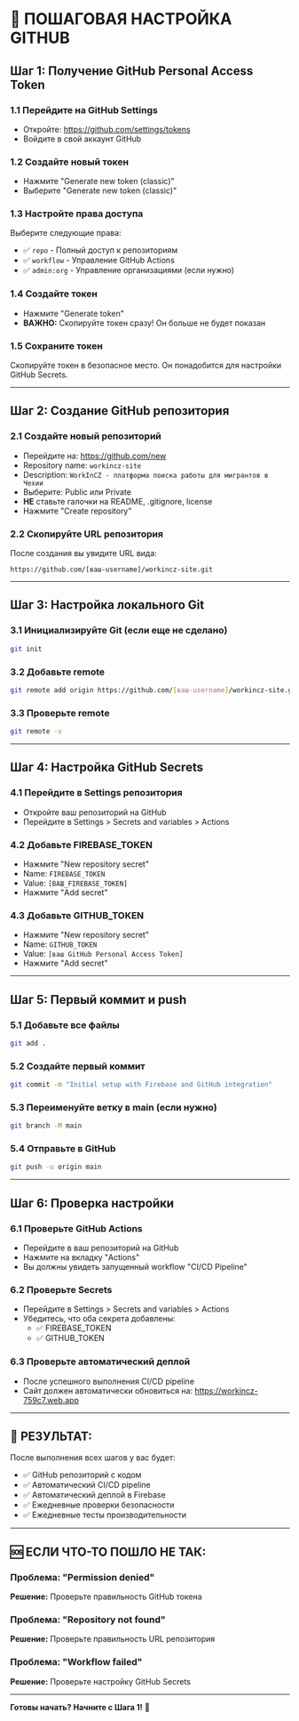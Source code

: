 # 🐙 ПОШАГОВАЯ НАСТРОЙКА GITHUB

## Шаг 1: Получение GitHub Personal Access Token

### 1.1 Перейдите на GitHub Settings
- Откройте: https://github.com/settings/tokens
- Войдите в свой аккаунт GitHub

### 1.2 Создайте новый токен
- Нажмите "Generate new token (classic)"
- Выберите "Generate new token (classic)"

### 1.3 Настройте права доступа
Выберите следующие права:
- ✅ `repo` - Полный доступ к репозиториям
- ✅ `workflow` - Управление GitHub Actions
- ✅ `admin:org` - Управление организациями (если нужно)

### 1.4 Создайте токен
- Нажмите "Generate token"
- **ВАЖНО:** Скопируйте токен сразу! Он больше не будет показан

### 1.5 Сохраните токен
Скопируйте токен в безопасное место. Он понадобится для настройки GitHub Secrets.

---

## Шаг 2: Создание GitHub репозитория

### 2.1 Создайте новый репозиторий
- Перейдите на: https://github.com/new
- Repository name: `workincz-site`
- Description: `WorkInCZ - платформа поиска работы для мигрантов в Чехии`
- Выберите: Public или Private
- **НЕ** ставьте галочки на README, .gitignore, license
- Нажмите "Create repository"

### 2.2 Скопируйте URL репозитория
После создания вы увидите URL вида:
```
https://github.com/[ваш-username]/workincz-site.git
```

---

## Шаг 3: Настройка локального Git

### 3.1 Инициализируйте Git (если еще не сделано)
```bash
git init
```

### 3.2 Добавьте remote
```bash
git remote add origin https://github.com/[ваш-username]/workincz-site.git
```

### 3.3 Проверьте remote
```bash
git remote -v
```

---

## Шаг 4: Настройка GitHub Secrets

### 4.1 Перейдите в Settings репозитория
- Откройте ваш репозиторий на GitHub
- Перейдите в Settings > Secrets and variables > Actions

### 4.2 Добавьте FIREBASE_TOKEN
- Нажмите "New repository secret"
- Name: `FIREBASE_TOKEN`
- Value: `[ВАШ_FIREBASE_TOKEN]`
- Нажмите "Add secret"

### 4.3 Добавьте GITHUB_TOKEN
- Нажмите "New repository secret"
- Name: `GITHUB_TOKEN`
- Value: `[ваш GitHub Personal Access Token]`
- Нажмите "Add secret"

---

## Шаг 5: Первый коммит и push

### 5.1 Добавьте все файлы
```bash
git add .
```

### 5.2 Создайте первый коммит
```bash
git commit -m "Initial setup with Firebase and GitHub integration"
```

### 5.3 Переименуйте ветку в main (если нужно)
```bash
git branch -M main
```

### 5.4 Отправьте в GitHub
```bash
git push -u origin main
```

---

## Шаг 6: Проверка настройки

### 6.1 Проверьте GitHub Actions
- Перейдите в ваш репозиторий на GitHub
- Нажмите на вкладку "Actions"
- Вы должны увидеть запущенный workflow "CI/CD Pipeline"

### 6.2 Проверьте Secrets
- Перейдите в Settings > Secrets and variables > Actions
- Убедитесь, что оба секрета добавлены:
  - ✅ FIREBASE_TOKEN
  - ✅ GITHUB_TOKEN

### 6.3 Проверьте автоматический деплой
- После успешного выполнения CI/CD pipeline
- Сайт должен автоматически обновиться на: https://workincz-759c7.web.app

---

## 🎯 РЕЗУЛЬТАТ:

После выполнения всех шагов у вас будет:
- ✅ GitHub репозиторий с кодом
- ✅ Автоматический CI/CD pipeline
- ✅ Автоматический деплой в Firebase
- ✅ Ежедневные проверки безопасности
- ✅ Ежедневные тесты производительности

---

## 🆘 ЕСЛИ ЧТО-ТО ПОШЛО НЕ ТАК:

### Проблема: "Permission denied"
**Решение:** Проверьте правильность GitHub токена

### Проблема: "Repository not found"
**Решение:** Проверьте правильность URL репозитория

### Проблема: "Workflow failed"
**Решение:** Проверьте настройку GitHub Secrets

---

**Готовы начать? Начните с Шага 1!** 🚀 
